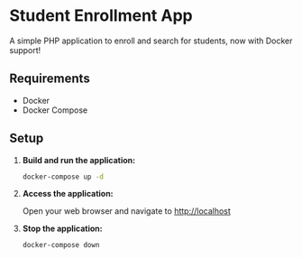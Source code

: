 # Student Enrollment App

A simple PHP application to enroll and search for students, now with Docker support!

## Requirements

- Docker
- Docker Compose

## Setup

1.  **Build and run the application:**

    ```bash
    docker-compose up -d
    ```

2.  **Access the application:**

    Open your web browser and navigate to [http://localhost](http://localhost)

3.  **Stop the application:**

    ```bash
    docker-compose down
    ```
